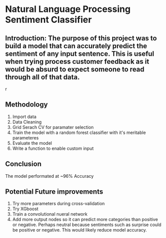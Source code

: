 # Natural Language Processing Sentiment Classifier 


## Introduction: The purpose of this project was to build a model that can accurately predict the sentiment of any input sentence. This is useful when trying process customer feedback as it would be absurd to expect someone to read through all of that data.
r
## Methodology

1) Import data 
2) Data Cleaning 
3) Grid Serach CV for paramater selection
4) Train the model with a random forest classifier with it's meritable parameteres
5) Evaluate the model
6) Write a function to enable custom input


## Conclusion

The model performated at ~96% Accuracy

## Potential Future improvements

1) Try more parameters during cross-validation
2) Try XGboost
3) Train a convolutional nueral network
4) Add more output nodes so it can predict more categories than positive or negative. Perhaps neutral because sentiments such as surprise could be positive or negative. This would likely reduce model accuracy.
